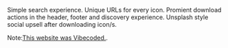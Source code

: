Simple search experience. Unique URLs for every icon. Promient download actions in the header, footer and discovery experience. Unsplash style social upsell after downloading icon/s. 

Note:[This website was Vibecoded.](https://hackernoon.com/how-i-vibe-coded-the-pixel-icon-library-website-without-learning-to-code-thanks-cursor-ai). 
